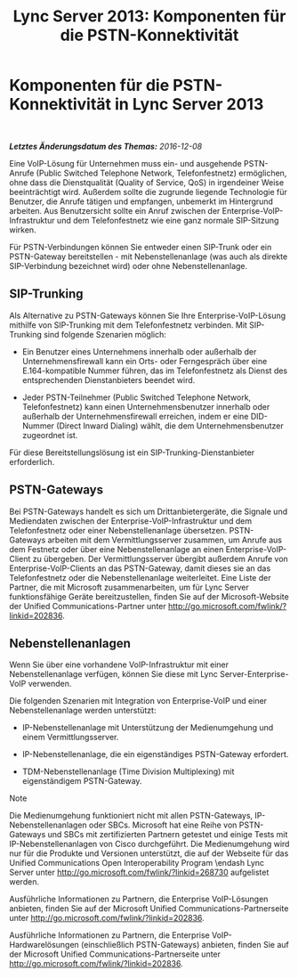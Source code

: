﻿---
title: 'Lync Server 2013: Komponenten für die PSTN-Konnektivität'
TOCTitle: Komponenten für die PSTN-Konnektivität
ms:assetid: 6b2a3f7d-760f-4f09-8432-312c98a7e6b7
ms:mtpsurl: https://technet.microsoft.com/de-de/library/Gg398504(v=OCS.15)
ms:contentKeyID: 49294312
ms.date: 12/10/2016
mtps_version: v=OCS.15
ms.translationtype: HT
---

# Komponenten für die PSTN-Konnektivität in Lync Server 2013

 

_**Letztes Änderungsdatum des Themas:** 2016-12-08_

Eine VoIP-Lösung für Unternehmen muss ein- und ausgehende PSTN-Anrufe (Public Switched Telephone Network, Telefonfestnetz) ermöglichen, ohne dass die Dienstqualität (Quality of Service, QoS) in irgendeiner Weise beeinträchtigt wird. Außerdem sollte die zugrunde liegende Technologie für Benutzer, die Anrufe tätigen und empfangen, unbemerkt im Hintergrund arbeiten. Aus Benutzersicht sollte ein Anruf zwischen der Enterprise-VoIP-Infrastruktur und dem Telefonfestnetz wie eine ganz normale SIP-Sitzung wirken.

Für PSTN-Verbindungen können Sie entweder einen SIP-Trunk oder ein PSTN-Gateway bereitstellen - mit Nebenstellenanlage (was auch als direkte SIP-Verbindung bezeichnet wird) oder ohne Nebenstellenanlage.

## SIP-Trunking

Als Alternative zu PSTN-Gateways können Sie Ihre Enterprise-VoIP-Lösung mithilfe von SIP-Trunking mit dem Telefonfestnetz verbinden. Mit SIP-Trunking sind folgende Szenarien möglich:

  - Ein Benutzer eines Unternehmens innerhalb oder außerhalb der Unternehmensfirewall kann ein Orts- oder Ferngespräch über eine E.164-kompatible Nummer führen, das im Telefonfestnetz als Dienst des entsprechenden Dienstanbieters beendet wird.

  - Jeder PSTN-Teilnehmer (Public Switched Telephone Network, Telefonfestnetz) kann einen Unternehmensbenutzer innerhalb oder außerhalb der Unternehmensfirewall erreichen, indem er eine DID-Nummer (Direct Inward Dialing) wählt, die dem Unternehmensbenutzer zugeordnet ist.

Für diese Bereitstellungslösung ist ein SIP-Trunking-Dienstanbieter erforderlich.

## PSTN-Gateways

Bei PSTN-Gateways handelt es sich um Drittanbietergeräte, die Signale und Mediendaten zwischen der Enterprise-VoIP-Infrastruktur und dem Telefonfestnetz oder einer Nebenstellenanlage übersetzen. PSTN-Gateways arbeiten mit dem Vermittlungsserver zusammen, um Anrufe aus dem Festnetz oder über eine Nebenstellenanlage an einen Enterprise-VoIP-Client zu übergeben. Der Vermittlungsserver übergibt außerdem Anrufe von Enterprise-VoIP-Clients an das PSTN-Gateway, damit dieses sie an das Telefonfestnetz oder die Nebenstellenanlage weiterleitet. Eine Liste der Partner, die mit Microsoft zusammenarbeiten, um für Lync Server funktionsfähige Geräte bereitzustellen, finden Sie auf der Microsoft-Website der Unified Communications-Partner unter <http://go.microsoft.com/fwlink/?linkid=202836>.

## Nebenstellenanlagen

Wenn Sie über eine vorhandene VoIP-Infrastruktur mit einer Nebenstellenanlage verfügen, können Sie diese mit Lync Server-Enterprise-VoIP verwenden.

Die folgenden Szenarien mit Integration von Enterprise-VoIP und einer Nebenstellenanlage werden unterstützt:

  - IP-Nebenstellenanlage mit Unterstützung der Medienumgehung und einem Vermittlungsserver.

  - IP-Nebenstellenanlage, die ein eigenständiges PSTN-Gateway erfordert.

  - TDM-Nebenstellenanlage (Time Division Multiplexing) mit eigenständigem PSTN-Gateway.


> [!NOTE]
> Die Medienumgehung funktioniert nicht mit allen PSTN-Gateways, IP-Nebenstellenanlagen oder SBCs. Microsoft hat eine Reihe von PSTN-Gateways und SBCs mit zertifizierten Partnern getestet und einige Tests mit IP-Nebenstellenanlagen von Cisco durchgeführt. Die Medienumgehung wird nur für die Produkte und Versionen unterstützt, die auf der Webseite für das Unified Communications Open Interoperability Program \endash Lync Server unter <A class=uri href="http://go.microsoft.com/fwlink/?linkid=268730">http://go.microsoft.com/fwlink/?linkid=268730</A> aufgelistet werden.



Ausführliche Informationen zu Partnern, die Enterprise VoIP-Lösungen anbieten, finden Sie auf der Microsoft Unified Communications-Partnerseite unter <http://go.microsoft.com/fwlink/?linkid=202836>.

Ausführliche Informationen zu Partnern, die Enterprise VoIP-Hardwarelösungen (einschließlich PSTN-Gateways) anbieten, finden Sie auf der Microsoft Unified Communications-Partnerseite unter <http://go.microsoft.com/fwlink/?linkid=202836>.

